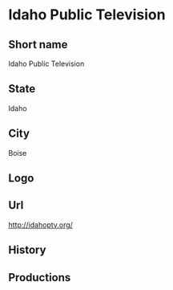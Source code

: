 # Idaho Public Television

## Short name

Idaho Public Television

## State

Idaho

## City

Boise

## Logo



## Url

http://idahoptv.org/

## History



## Productions


